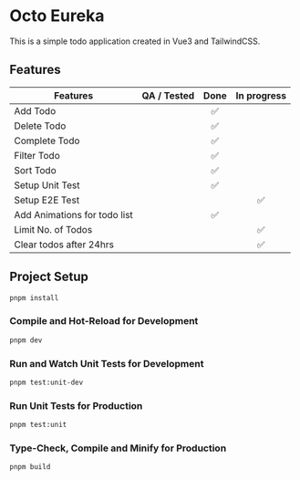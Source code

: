 # Octo Eureka

This is a simple todo application created in Vue3 and TailwindCSS.

## Features

| Features                     | QA / Tested | Done                                                                   | In progress                                                                 |
| ---------------------------- | ----------- | ---------------------------------------------------------------------- | --------------------------------------------------------------------------- |
| Add Todo                     |             | <p align="center" style="margin: 0; padding: 0">:white_check_mark:</p> |                                                                             |
| Delete Todo                  |             | <p align="center" style="margin: 0; padding: 0">:white_check_mark:</p> |                                                                             |
| Complete Todo                |             | <p align="center" style="margin: 0; padding: 0">:white_check_mark:</p> |                                                                             |
| Filter Todo                  |             | <p align="center" style="margin: 0; padding: 0">:white_check_mark:</p> |                                                                             |
| Sort Todo                    |             | <p align="center" style="margin: 0; padding: 0">:white_check_mark:</p> |                                                                             |
| Setup Unit Test              |             | <p align="center" style="margin: 0; padding: 0">:white_check_mark:</p> |                                                                             |
| Setup E2E Test               |             |                                                                        | <p align="center" style="margin: 0; padding: 0">:white_check_mark:</p>      |
| Add Animations for todo list |             | <p align="center" style="margin: 0; padding: 0">:white_check_mark:</p> |                                                                             |
| Limit No. of Todos           |             |                                                                        | <p align="center" style="margin: 0; padding: 0">:white_check_mark:</p>      |
| Clear todos after 24hrs      |             |                                                                        | <p align="center" style="margin: 0; padding: 0">:white_check_mark:</center> |

## Project Setup

```sh
pnpm install
```

### Compile and Hot-Reload for Development

```sh
pnpm dev
```

### Run and Watch Unit Tests for Development

```sh
pnpm test:unit-dev
```

### Run Unit Tests for Production

```sh
pnpm test:unit
```

### Type-Check, Compile and Minify for Production

```sh
pnpm build
```
